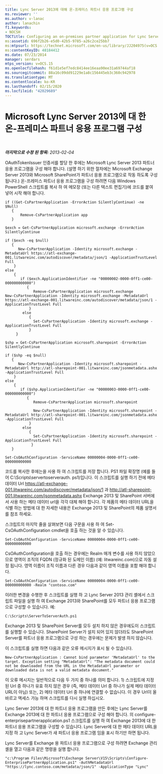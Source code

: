 ```yaml
---
title: Lync Server 2013에 대해 온-프레미스 파트너 응용 프로그램 구성
ms.reviewer: ''
ms.author: v-lanac
author: lanachin
f1.keywords:
- NOCSH
TOCTitle: Configuring an on-premises partner application for Lync Server 2013
ms:assetid: 696f2b26-e5d0-42b5-9785-a26c2ce25bb7
ms:mtpsurl: https://technet.microsoft.com/en-us/library/JJ204975(v=OCS.15)
ms:contentKeyID: 48184412
ms.date: 07/23/2014
manager: serdars
mtps_version: v=OCS.15
ms.openlocfilehash: f61d1e5ef7edc8414ee16eaa90ee31a69744af18
ms.sourcegitcommit: 88a16c09dd91229e1a8c156445eb3c360c942978
ms.translationtype: MT
ms.contentlocale: ko-KR
ms.lasthandoff: 02/15/2020
ms.locfileid: "42029689"
---
```

<div data-xmlns="http://www.w3.org/1999/xhtml">

<div class="topic" data-xmlns="http://www.w3.org/1999/xhtml" data-msxsl="urn:schemas-microsoft-com:xslt" data-cs="http://msdn.microsoft.com/">

<div data-asp="http://msdn2.microsoft.com/asp">

# <a name="configuring-an-on-premises-partner-application-for-microsoft-lync-server-2013"></a>Microsoft Lync Server 2013에 대 한 온-프레미스 파트너 응용 프로그램 구성

</div>

<div id="mainSection">

<div id="mainBody">

<span> </span>

_**마지막으로 수정 된 항목:** 2013-02-04_

OAuthTokenIssuer 인증서를 할당 한 후에는 Microsoft Lync Server 2013 파트너 응용 프로그램을 구성 해야 합니다. (설명 하기 위한 절차에는 Microsoft Exchange Server 2013와 Microsoft SharePoint가 파트너 응용 프로그램으로 작동 하도록 구성 됩니다.) 온-프레미스 파트너 응용 프로그램을 구성 하려면 다음 Windows PowerShell 스크립트를 복사 하 여 메모장 (또는 다른 텍스트 편집기)에 코드를 붙여 넣어 시작 해야 합니다.

    if ((Get-CsPartnerApplication -ErrorAction SilentlyContinue) -ne $Null)
       {
           Remove-CsPartnerApplication app
       }
    
    $exch = Get-CsPartnerApplication microsoft.exchange -ErrorAction SilentlyContinue
            
    if ($exch -eq $null)
       {
          New-CsPartnerApplication -Identity microsoft.exchange -MetadataUrl https://atl-exchange-001.litwareinc.com/autodiscover/metadata/json/1 -ApplicationTrustLevel Full 
        }
    else
        {
           if ($exch.ApplicationIdentifier -ne "00000002-0000-0ff1-ce00-000000000000")
              {
                 Remove-CsPartnerApplication microsoft.exchange
    New-CsPartnerApplication -Identity microsoft.exchange -MetadataUrl https://atl-exchange-001.litwareinc.com/autodiscover/metadata/json/1 -ApplicationTrustLevel Full 
               }
            else
               {
                 Set-CsPartnerApplication -Identity microsoft.exchange -ApplicationTrustLevel Full 
               }
         }
    
    $shp = Get-CsPartnerApplication microsoft.sharepoint -ErrorAction SilentlyContinue
            
    if ($shp -eq $null)
       {
          New-CsPartnerApplication -Identity microsoft.sharepoint -MetadataUrl http://atl-sharepoint-001.litwareinc.com/jsonmetadata.ashx -ApplicationTrustLevel Full 
        }
    else
        {
           if ($shp.ApplicationIdentifier -ne "00000003-0000-0ff1-ce00-000000000000")
              {
                 Remove-CsPartnerApplication microsoft.sharepoint
      
                 New-CsPartnerApplication -Identity microsoft.sharepoint -MetadataUrl http://atl-sharepoint-001.litwareinc.com/jsonmetadata.ashx -ApplicationTrustLevel Full 
               }
            else
               {
                 Set-CsPartnerApplication -Identity microsoft.sharepoint -ApplicationTrustLevel Full 
                }
       }
    
    Set-CsOAuthConfiguration -ServiceName 00000004-0000-0ff1-ce00-000000000000

코드를 복사한 후에는을 사용 하 여 스크립트를 저장 합니다. PS1 파일 확장명 (예를 들어 C:\\Scripts\\servertoserverauth. ps1)입니다. 이 스크립트를 실행 하기 전에 메타 데이터 Url https://atl-exchange-001.litwareinc.com/autodiscover/metadata/json/1 과 http://atl-sharepoint-001.litwareinc.com/jsonmetadata.ashx Exchange 2013 및 SharePoint 서버에서 사용 하는 메타 데이터 url을 각각 대체 해야 합니다. 각 제품의 메타 데이터 URL을 식별 하는 방법에 대 한 자세한 내용은 Exchange 2013 및 SharePoint의 제품 설명서를 참조 하세요.

스크립트의 마지막 줄을 살펴보면 다음 구문을 사용 하 여 Set-CsOAuthConfiguration cmdlet을 호출 하는 것을 알 수 있습니다.

    Set-CsOAuthConfiguration -ServiceName 00000004-0000-0ff1-ce00-000000000000

CsOAuthConfiguration을 호출 하는 경우에는 Realm 매개 변수를 사용 하지 않았으므로 영역이 조직의 FQDN (정규화 된 도메인 이름) (예: litwareinc.com)으로 자동 설정 됩니다. 영역 이름이 조직 이름과 다른 경우 다음과 같이 영역 이름을 포함 해야 합니다.

    Set-CsOAuthConfiguration -ServiceName 00000004-0000-0ff1-ce00-000000000000 -Realm "contoso.com"

이러한 변경을 수행한 후 스크립트를 실행 하 고 Lync Server 2013 관리 셸에서 스크립트 파일을 실행 하 여 Exchange 2013와 SharePoint를 모두 파트너 응용 프로그램으로 구성할 수 있습니다. 예:

    C:\Scripts\ServerToServerAuth.ps1

Exchange 2013 및 SharePoint Server를 모두 설치 하지 않은 경우에도이 스크립트를 실행할 수 있습니다. SharePoint Server가 설치 되어 있지 않더라도 SharePoint Server를 파트너 응용 프로그램으로 구성 하는 경우에는 문제가 발생 하지 않습니다.

이 스크립트를 실행 하면 다음과 같은 오류 메시지가 표시 될 수 있습니다.

    New-CsPartnerApplication : Cannot bind parameter 'MetadataUrl' to the target. Exception setting "MetadataUrl": "The metadata document could not be downloaded from the URL in the MetadataUrl parameter or downloaded data is not a valid metadata document."

이 오류 메시지는 일반적으로 다음 두 가지 중 하나를 의미 합니다. 1) 스크립트에 지정 된 Url 중 하나가 유효 하지 않은 경우 (즉, 메타 데이터 Url 중 하나가 실제 메타 데이터 URL이 아님) 또는, 2) 메타 데이터 Url 중 하나에 연결할 수 없습니다. 이 경우 Url이 올바르고 액세스 가능 하며 스크립트를 다시 실행 하십시오.

Lync Server 2013에 대 한 파트너 응용 프로그램을 만든 후에는 Lync Server를 Exchange 2013에 대 한 파트너 응용 프로그램으로 구성 해야 합니다. 의 configure-enterprisepartnerapplication.ps1 스크립트를 실행 하 여 Exchange 2013에 대 한 파트너 응용 프로그램을 구성할 수 있습니다. Lync Server에 대 한 메타 데이터 URL을 지정 하 고 Lync Server가 새 파트너 응용 프로그램 임을 표시 하기만 하면 됩니다.

Lync Server를 Exchange 용 파트너 응용 프로그램으로 구성 하려면 Exchange 관리 셸을 열고 다음과 같은 명령을 실행 합니다.

    "c:\Program Files\Microsoft\Exchange Server\V15\Scripts\Configure-EnterprisePartnerApplication.ps1" -AuthMetadataUrl "https://lync.contoso.com/metadata/json/1" -ApplicationType "Lync"

</div>

<span> </span>

</div>

</div>

</div>

